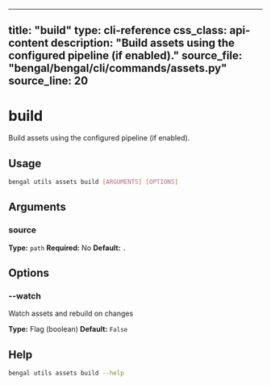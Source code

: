 
---
title: "build"
type: cli-reference
css_class: api-content
description: "Build assets using the configured pipeline (if enabled)."
source_file: "bengal/bengal/cli/commands/assets.py"
source_line: 20
---

# build

Build assets using the configured pipeline (if enabled).


## Usage

```bash
bengal utils assets build [ARGUMENTS] [OPTIONS]
```

## Arguments

### source

**Type:** `path`
**Required:** No
**Default:** `.`


## Options

### --watch

Watch assets and rebuild on changes

**Type:** Flag (boolean)
**Default:** `False`





## Help

```bash
bengal utils assets build --help
```
